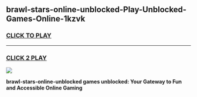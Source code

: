 
## brawl-stars-online-unblocked-Play-Unblocked-Games-Online-1kzvk
<h3>
<a href="https://premium76.site?title=brawl-stars-online-unblocked&ref=25A">CLICK TO PLAY</a></h3>
<hr>

<h3>
<a href="https://premium76.site?title=brawl-stars-online-unblocked&ref=25A">CLICK 2 PLAY</a>
  
</h3>

<a href="https://premium76.site?title=brawl-stars-online-unblocked&ref=25A"><img src="https://clearcache.store/games.png"></a>


**brawl-stars-online-unblocked games unblocked: Your Gateway to Fun and Accessible Online Gaming**
